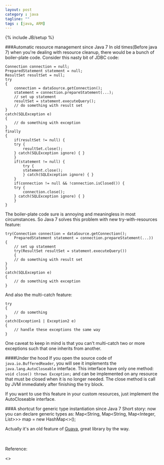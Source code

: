 ```yaml
---
layout: post
category : java
tagline: ""
tags : [java, ARM]
---
```

{% include JB/setup %}

###Automatic resource management since Java 7
In old times(Before java 7) when you're dealing with resource cleanup, there would be a bunch of boiler-plate code. Consider this nasty bit of JDBC code:
    
    Connection connection = null;
	PreparedStatement statement = null;
	ResultSet resultSet = null;
	try
	{
		connection = dataSource.getConnection();
		statement = connection.prepareStatement(...);
		// set up statement
		resultSet = statement.executeQuery();
		// do something with result set
	}
	catch(SQLException e)
	{
		// do something with exception
	}
	finally
	{
		if(resultSet != null) {
		try {
			resultSet.close();
		} catch(SQLException ignore) { }
		}
		if(statement != null) {
			try {
			statement.close();
			} catch(SQLException ignore) { }
		}
		if(connection != null && !connection.isClosed()) {
		try {
			connection.close();
		} catch(SQLException ignore) { }
		}
	}
    
The boiler-plate code sure is annoying and meaningless in most circumstances. So Java 7 solves this problem with new try-with-resources feature:
   
    try(Connection connection = dataSource.getConnection();
		PreparedStatement statement = connection.prepareStatement(...))
	{
		// set up statement
		try(ResultSet resultSet = statement.executeQuery())
		{
		// do something with result set
	}
	}
	catch(SQLException e)
	{
		// do something with exception
	}

And also the multi-catch feature:

	try
	{
		// do something
	}
	catch(Exception1 | Exception2 e)
	{
		// handle these exceptions the same way
	}

One caveat to keep in mind is that you can't multi-catch two or more exceptions such that one inherits from another.
    
####Under the hood
If you open the source code of `java.io.BufferedReader`, you will see it implements the `java.lang.AutoCloseable` interface. This interface have only one method: `void close() throws Exception;` and can be implemented on any resource that must be closed when it is no longer needed. The close method is call by JVM immediately after finishing the try block.

If you want to use this feature in your custom resources, just implement the AutoCloseable interface.


###A shortcut for generic type instantiation since Java 7
Short story: now you can declare generic types as: Map<String, Map<String, Map<Integer, List<MyBean>>>> map = new HashMap<>();

Actually it's an old feature of [Guava](https://code.google.com/p/guava-libraries/), great library by the way.

<br/><br/>
Reference:

<<Professional Java for Web Applications>>
